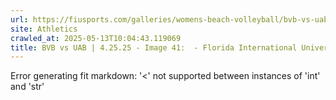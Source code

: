```yaml
---
url: https://fiusports.com/galleries/womens-beach-volleyball/bvb-vs-uab-4-25-25/image-41/357/62840
site: Athletics
crawled_at: 2025-05-13T10:04:43.119069
title: BVB vs UAB | 4.25.25 - Image 41:  - Florida International University
---
```


Error generating fit markdown: '<' not supported between instances of 'int' and 'str'